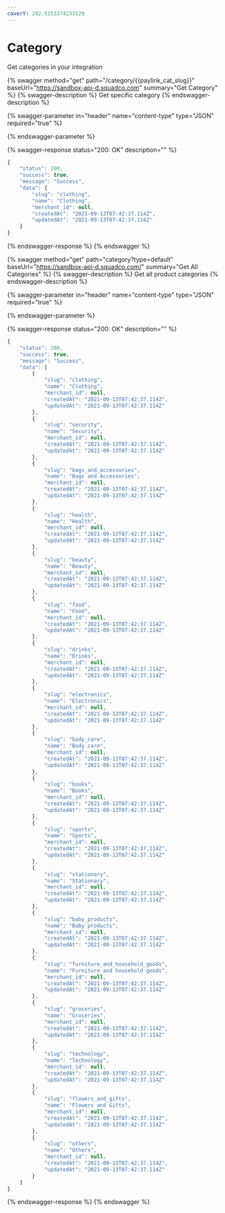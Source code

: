 ```yaml
---
coverY: 292.5153374233129
---
```


# Category

Get categories in your integration

{% swagger method="get" path="/category/{{paylink_cat_slug}}" baseUrl="https://sandbox-api-d.squadco.com" summary="Get Category" %}
{% swagger-description %}
Get specific category
{% endswagger-description %}

{% swagger-parameter in="header" name="content-type" type="JSON" required="true" %}

{% endswagger-parameter %}

{% swagger-response status="200: OK" description="" %}
```javascript
{
    "status": 200,
    "success": true,
    "message": "Success",
    "data": {
        "slug": "clothing",
        "name": "Clothing",
        "merchant_id": null,
        "createdAt": "2021-09-13T07:42:37.114Z",
        "updatedAt": "2021-09-13T07:42:37.114Z"
    }
}
```
{% endswagger-response %}
{% endswagger %}



{% swagger method="get" path="category?type=default" baseUrl="https://sandbox-api-d.squadco.com/" summary="Get All Categories" %}
{% swagger-description %}
Get all product categories 
{% endswagger-description %}

{% swagger-parameter in="header" name="content-type" type="JSON" required="true" %}

{% endswagger-parameter %}

{% swagger-response status="200: OK" description="" %}
```javascript
{
    "status": 200,
    "success": true,
    "message": "Success",
    "data": [
        {
            "slug": "clothing",
            "name": "Clothing",
            "merchant_id": null,
            "createdAt": "2021-09-13T07:42:37.114Z",
            "updatedAt": "2021-09-13T07:42:37.114Z"
        },
        {
            "slug": "security",
            "name": "Security",
            "merchant_id": null,
            "createdAt": "2021-09-13T07:42:37.114Z",
            "updatedAt": "2021-09-13T07:42:37.114Z"
        },
        {
            "slug": "bags_and_accessories",
            "name": "Bags and Accessories",
            "merchant_id": null,
            "createdAt": "2021-09-13T07:42:37.114Z",
            "updatedAt": "2021-09-13T07:42:37.114Z"
        },
        {
            "slug": "health",
            "name": "Health",
            "merchant_id": null,
            "createdAt": "2021-09-13T07:42:37.114Z",
            "updatedAt": "2021-09-13T07:42:37.114Z"
        },
        {
            "slug": "beauty",
            "name": "Beauty",
            "merchant_id": null,
            "createdAt": "2021-09-13T07:42:37.114Z",
            "updatedAt": "2021-09-13T07:42:37.114Z"
        },
        {
            "slug": "food",
            "name": "Food",
            "merchant_id": null,
            "createdAt": "2021-09-13T07:42:37.114Z",
            "updatedAt": "2021-09-13T07:42:37.114Z"
        },
        {
            "slug": "drinks",
            "name": "Drinks",
            "merchant_id": null,
            "createdAt": "2021-09-13T07:42:37.114Z",
            "updatedAt": "2021-09-13T07:42:37.114Z"
        },
        {
            "slug": "electronics",
            "name": "Electronics",
            "merchant_id": null,
            "createdAt": "2021-09-13T07:42:37.114Z",
            "updatedAt": "2021-09-13T07:42:37.114Z"
        },
        {
            "slug": "body_care",
            "name": "Body care",
            "merchant_id": null,
            "createdAt": "2021-09-13T07:42:37.114Z",
            "updatedAt": "2021-09-13T07:42:37.114Z"
        },
        {
            "slug": "books",
            "name": "Books",
            "merchant_id": null,
            "createdAt": "2021-09-13T07:42:37.114Z",
            "updatedAt": "2021-09-13T07:42:37.114Z"
        },
        {
            "slug": "sports",
            "name": "Sports",
            "merchant_id": null,
            "createdAt": "2021-09-13T07:42:37.114Z",
            "updatedAt": "2021-09-13T07:42:37.114Z"
        },
        {
            "slug": "stationary",
            "name": "Stationary",
            "merchant_id": null,
            "createdAt": "2021-09-13T07:42:37.114Z",
            "updatedAt": "2021-09-13T07:42:37.114Z"
        },
        {
            "slug": "baby_products",
            "name": "Baby products",
            "merchant_id": null,
            "createdAt": "2021-09-13T07:42:37.114Z",
            "updatedAt": "2021-09-13T07:42:37.114Z"
        },
        {
            "slug": "furniture_and_household_goods",
            "name": "Furniture and household goods",
            "merchant_id": null,
            "createdAt": "2021-09-13T07:42:37.114Z",
            "updatedAt": "2021-09-13T07:42:37.114Z"
        },
        {
            "slug": "groceries",
            "name": "Groceries",
            "merchant_id": null,
            "createdAt": "2021-09-13T07:42:37.114Z",
            "updatedAt": "2021-09-13T07:42:37.114Z"
        },
        {
            "slug": "technology",
            "name": "Technology",
            "merchant_id": null,
            "createdAt": "2021-09-13T07:42:37.114Z",
            "updatedAt": "2021-09-13T07:42:37.114Z"
        },
        {
            "slug": "flowers_and_gifts",
            "name": "Flowers and Gifts",
            "merchant_id": null,
            "createdAt": "2021-09-13T07:42:37.114Z",
            "updatedAt": "2021-09-13T07:42:37.114Z"
        },
        {
            "slug": "others",
            "name": "Others",
            "merchant_id": null,
            "createdAt": "2021-09-13T07:42:37.114Z",
            "updatedAt": "2021-09-13T07:42:37.114Z"
        }
    ]
}
```
{% endswagger-response %}
{% endswagger %}
